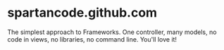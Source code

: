 spartancode.github.com
======================

The simplest approach to Frameworks. One controller, many models, no code in views, no libraries, no command line. You'll love it!